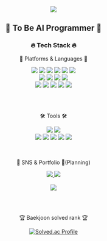 <div align=center>
 <img src="https://capsule-render.vercel.app/api?type=waving&color=auto&height=250&section=header&text=Mozzi%20GIT!!&fontSize=90"/>
</div>

<div align=center>
	<h2>🤜 To Be AI Programmer 🤛</h3>
	
</div>

<div align=center>
	<h3>🔥 Tech Stack 🔥</h3>
	<p>🌠 Platforms & Languages 🌠</p>
</div>
<div align="center">
  <img src="https://img.shields.io/badge/Python-gray?style=flat&logo=Python&logoColor=#3776AB" />
	<img src="https://img.shields.io/badge/Java-007396?style=flat&logo=Conda-Forge&logoColor=white" />
	<img src="https://img.shields.io/badge/HTML5-E34F26?style=flat&logo=HTML5&logoColor=white" />
	<img src="https://img.shields.io/badge/CSS3-1572B6?style=flat&logo=CSS3&logoColor=white" />
	<img src="https://img.shields.io/badge/JavaScript-F7DF1E?style=flat&logo=JavaScript&logoColor=white" />
	<img src="https://img.shields.io/badge/Tensorflow-white?style=flat&logo=Tensorflow&logoColor=orange" />
	<br>
	<img src="https://img.shields.io/badge/Stack Overflow-gray?style=flat&logo=Stack Overflow&logoColor=orange" />
	<img src="https://img.shields.io/badge/React-white?style=flat&logo=React&logoColor=#61DAFB" />
	<img src="https://img.shields.io/badge/PyTorch-white?style=flat&logo=PyTorch&logoColor=red" />
	<img src="https://img.shields.io/badge/Keras-D00000?style=flat&logo=Keras&logoColor=#D00000" />
	<br>
	<img src="https://img.shields.io/badge/C-A8B9CC?style=flat&logo=C&logoColor=#A8B9CC" />
  <img src="https://img.shields.io/badge/C++-00599C?style=flat&logo=C++&logoColor=#00599C" />
	<img src="https://img.shields.io/badge/MySQL-4479A1?style=flat&logo=MySQL&logoColor=white" />
	<img src="https://img.shields.io/badge/MariaDB-003545?style=flat&logo=MariaDB&logoColor=white" />
	<img src="https://img.shields.io/badge/Linux-FCC624?style=flat&logo=Linux&logoColor=white" />
</div>


<br><br>
<div align=center>
	<p>🛠 Tools 🛠</p>
</div>
<div align=center>
	<img src="https://img.shields.io/badge/Eclipse%20IDE-2C2255?style=flat&logo=EclipseIDE&logoColor=white" />
	<img src="https://img.shields.io/badge/Visual%20Studio%20Code-007ACC?style=flat&logo=VisualStudioCode&logoColor=white" />
	<br>
	<img src="https://img.shields.io/badge/Tomcat-F8DC75?style=flat&logo=ApacheTomcat&logoColor=white" />
	<img src="https://img.shields.io/badge/Pycharm-black?style=flat&logo=Pycharm&logoColor=#000000" />
	<img src="https://img.shields.io/badge/Anaconda-232F3E?style=flat&logo=Anaconda&logoColor=#44A833" />
	<img src="https://img.shields.io/badge/Google Colab-809CC9?style=flat&logo=Google Colab&logoColor=#F9AB00" />
	<img src="https://img.shields.io/badge/GitHub-181717?style=flat&logo=GitHub&logoColor=white" />
</div>
<br><br>
<div align=center>
	<p>🚩 SNS & Portfolio 🚩(Planning)</p>
</div>
<div align=center>
	<a href="mailto:rkdahgus12@naver.com">
		<img src="https://img.shields.io/badge/Mail-30B980?style=flat&logo=Gmail&logoColor=white" />
	</a>
	<a>
		<img src="https://img.shields.io/badge/Notion-000000?style=flat&logo=Notion&logoColor=white" />
	</a>
	<br>
</div>


<div align=center>
	<br>

<img src="https://github-readme-stats.vercel.app/api?username=rkdahgus12&show_icons=true">

<!-- ![Mozzi's GitHub Contributor stats](https://github-contributor-stats.vercel.app/api?username=rkdahgus12) -->

<br> <br>
<p>🏆 Baekjoon solved rank 🏆</p>
	
[![Solved.ac Profile](http://mazassumnida.wtf/api/v2/generate_badge?boj=rkdahgus12)](https://solved.ac/rkdahgus12)
</div>
